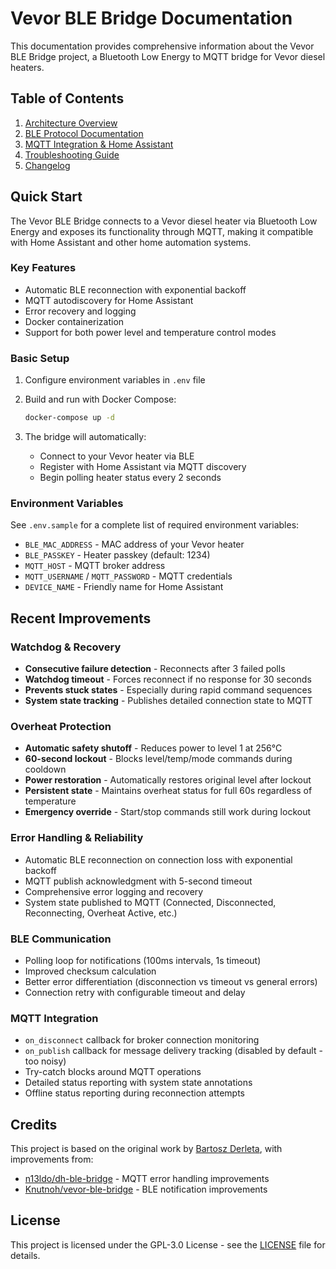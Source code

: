 # Vevor BLE Bridge Documentation

This documentation provides comprehensive information about the Vevor BLE Bridge project, a Bluetooth Low Energy to MQTT bridge for Vevor diesel heaters.

## Table of Contents

1. [Architecture Overview](ARCHITECTURE.md)
2. [BLE Protocol Documentation](BLE_PROTOCOL.md)
3. [MQTT Integration & Home Assistant](MQTT_INTEGRATION.md)
4. [Troubleshooting Guide](TROUBLESHOOTING.md)
5. [Changelog](CHANGELOG.md)

## Quick Start

The Vevor BLE Bridge connects to a Vevor diesel heater via Bluetooth Low Energy and exposes its functionality through MQTT, making it compatible with Home Assistant and other home automation systems.

### Key Features

- Automatic BLE reconnection with exponential backoff
- MQTT autodiscovery for Home Assistant
- Error recovery and logging
- Docker containerization
- Support for both power level and temperature control modes

### Basic Setup

1. Configure environment variables in `.env` file
2. Build and run with Docker Compose:
   ```bash
   docker-compose up -d
   ```

3. The bridge will automatically:
   - Connect to your Vevor heater via BLE
   - Register with Home Assistant via MQTT discovery
   - Begin polling heater status every 2 seconds

### Environment Variables

See `.env.sample` for a complete list of required environment variables:

- `BLE_MAC_ADDRESS` - MAC address of your Vevor heater
- `BLE_PASSKEY` - Heater passkey (default: 1234)
- `MQTT_HOST` - MQTT broker address
- `MQTT_USERNAME` / `MQTT_PASSWORD` - MQTT credentials
- `DEVICE_NAME` - Friendly name for Home Assistant

## Recent Improvements

### Watchdog & Recovery

- **Consecutive failure detection** - Reconnects after 3 failed polls
- **Watchdog timeout** - Forces reconnect if no response for 30 seconds
- **Prevents stuck states** - Especially during rapid command sequences
- **System state tracking** - Publishes detailed connection state to MQTT

### Overheat Protection

- **Automatic safety shutoff** - Reduces power to level 1 at 256°C
- **60-second lockout** - Blocks level/temp/mode commands during cooldown
- **Power restoration** - Automatically restores original level after lockout
- **Persistent state** - Maintains overheat status for full 60s regardless of temperature
- **Emergency override** - Start/stop commands still work during lockout

### Error Handling & Reliability

- Automatic BLE reconnection on connection loss with exponential backoff
- MQTT publish acknowledgment with 5-second timeout
- Comprehensive error logging and recovery
- System state published to MQTT (Connected, Disconnected, Reconnecting, Overheat Active, etc.)

### BLE Communication

- Polling loop for notifications (100ms intervals, 1s timeout)
- Improved checksum calculation
- Better error differentiation (disconnection vs timeout vs general errors)
- Connection retry with configurable timeout and delay

### MQTT Integration

- `on_disconnect` callback for broker connection monitoring
- `on_publish` callback for message delivery tracking (disabled by default - too noisy)
- Try-catch blocks around MQTT operations
- Detailed status reporting with system state annotations
- Offline status reporting during reconnection attempts

## Credits

This project is based on the original work by [Bartosz Derleta](https://github.com/bderleta/vevor-ble-bridge), with improvements from:

- [n13ldo/dh-ble-bridge](https://github.com/n13ldo/dh-ble-bridge) - MQTT error handling improvements
- [Knutnoh/vevor-ble-bridge](https://github.com/Knutnoh/vevor-ble-bridge) - BLE notification improvements

## License

This project is licensed under the GPL-3.0 License - see the [LICENSE](../LICENSE) file for details.
